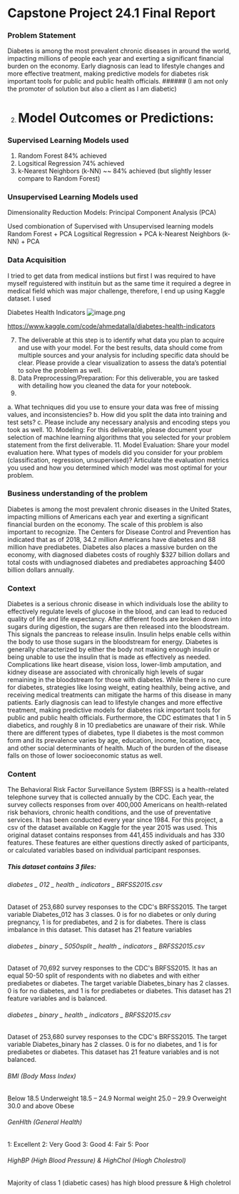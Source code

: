 # Capstone Project 24.1 Final Report

### Problem Statement
Diabetes is among the most prevalent chronic diseases in around the world, impacting millions of people each year and exerting a significant financial burden on the economy. Early diagnosis can lead to lifestyle changes and more effective treatment, making predictive models for diabetes risk important tools for public and public health officials. ###### (I am not only the promoter of solution but also a client as I am diabetic)

2.	# Model Outcomes or Predictions:
	
### Supervised Learning Models used
1) Random Forest  84% achieved
2) Logsitical Regression 74% achieved
3) k-Nearest Neighbors (k-NN) ~~ 84% achieved (but slightly lesser compare to Random Forest)
   
### Unsupervised Learning Models used
   Dimensionality Reduction Models:
   Principal Component Analysis (PCA)

   Used combionation of Supervised with Unsupervised learning models
   Random Forest + PCA
   Logsitical Regression + PCA
   k-Nearest Neighbors (k-NN) + PCA

### Data Acquisition
I tried to get data from medical instiions but first I was required to have myself reguistered with instituin but as the same time it required a degree in medical field which was major challenge, therefore, I end up using Kaggle dataset. I used 

Diabetes Health Indicators
![image.png](attachment:4a01d6ee-abe8-4100-9a20-2154453dfb14.png)

https://www.kaggle.com/code/ahmedatalla/diabetes-health-indicators

  
7.	The deliverable at this step is to identify what data you plan to acquire and use with your model. For the best results, data should come from multiple sources and your analysis for including specific data should be clear. Please provide a clear visualization to assess the data’s potential to solve the problem as well.
8.	Data Preprocessing/Preparation: For this deliverable, you are tasked with detailing how you cleaned the data for your notebook.
9.	
a.	What techniques did you use to ensure your data was free of missing values, and inconsistencies? 
b.	How did you split the data into training and test sets?
c.	Please include any necessary analysis and encoding steps you took as well.
10.	Modeling: For this deliverable, please document your selection of machine learning algorithms that you selected for your problem statement from the first deliverable.
11.	Model Evaluation: Share your model evaluation here. What types of models did you consider for your problem (classification, regression, unsupervised)?  Articulate the evaluation metrics you used and how you determined which model was most optimal for your problem.


### Business understanding of the problem

Diabetes is among the most prevalent chronic diseases in the United States, impacting millions of Americans each year and exerting a significant financial burden on the economy. The scale of this problem is also important to recognize. The Centers for Disease Control and Prevention has indicated that as of 2018, 34.2 million Americans have diabetes and 88 million have prediabetes. Diabetes also places a massive burden on the economy, with diagnosed diabetes costs of roughly $327 billion dollars and total costs with undiagnosed diabetes and prediabetes approaching $400 billion dollars annually.

### Context

Diabetes is a serious chronic disease in which individuals lose the ability to effectively regulate levels of glucose in the blood, and can lead to reduced quality of life and life expectancy. After different foods are broken down into sugars during digestion, the sugars are then released into the bloodstream. This signals the pancreas to release insulin. Insulin helps enable cells within the body to use those sugars in the bloodstream for energy. Diabetes is generally characterized by either the body not making enough insulin or being unable to use the insulin that is made as effectively as needed. Complications like heart disease, vision loss, lower-limb amputation, and kidney disease are associated with chronically high levels of sugar remaining in the bloodstream for those with diabetes. While there is no cure for diabetes, strategies like losing weight, eating healthily, being active, and receiving medical treatments can mitigate the harms of this disease in many patients. Early diagnosis can lead to lifestyle changes and more effective treatment, making predictive models for diabetes risk important tools for public and public health officials. Furthermore, the CDC estimates that 1 in 5 diabetics, and roughly 8 in 10 prediabetics are unaware of their risk. While there are different types of diabetes, type II diabetes is the most common form and its prevalence varies by age, education, income, location, race, and other social determinants of health. Much of the burden of the disease falls on those of lower socioeconomic status as well.

### Content

The Behavioral Risk Factor Surveillance System (BRFSS) is a health-related telephone survey that is collected annually by the CDC. Each year, the survey collects responses from over 400,000 Americans on health-related risk behaviors, chronic health conditions, and the use of preventative services. It has been conducted every year since 1984. For this project, a csv of the dataset available on Kaggle for the year 2015 was used. This original dataset contains responses from 441,455 individuals and has 330 features. These features are either questions directly asked of participants, or calculated variables based on individual participant responses.

##### This dataset contains 3 files:

###### diabetes _ 012 _ health _ indicators _ BRFSS2015.csv 
Dataset of 253,680 survey responses to the CDC's BRFSS2015. The target variable Diabetes_012 has 3 classes. 0 is for no diabetes or only during pregnancy, 1 is for prediabetes, and 2 is for diabetes. There is class imbalance in this dataset. This dataset has 21 feature variables

###### diabetes _ binary _ 5050split _ health _ indicators _ BRFSS2015.csv
Dataset of 70,692 survey responses to the CDC's BRFSS2015. It has an equal 50-50 split of respondents with no diabetes and with either prediabetes or diabetes. The target variable Diabetes_binary has 2 classes. 0 is for no diabetes, and 1 is for prediabetes or diabetes. This dataset has 21 feature variables and is balanced.

###### diabetes _ binary _ health _ indicators _ BRFSS2015.csv
Dataset of 253,680 survey responses to the CDC's BRFSS2015. The target variable Diabetes_binary has 2 classes. 0 is for no diabetes, and 1 is for prediabetes or diabetes. This dataset has 21 feature variables and is not balanced.

###### BMI (Body Mass Index)
Below 18.5 Underweight 18.5 – 24.9 Normal weight 25.0 – 29.9 Overweight 30.0 and above Obese

###### GenHlth (General Health)
1: Excellent 2: Very Good 3: Good 4: Fair 5: Poor

###### HighBP (High Blood Pressure) & HighChol (Hiogh Cholestrol)
Majority of class 1 (diabetic cases) has high blood pressure & High choletrol



